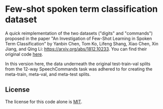 # Few-shot spoken term classification dataset

A quick reimplementation of the two datasets ("digits" and "commands") proposed in the paper "An Investigation of Few-Shot Learning in Spoken Term Classification" by Yanbin Chen, Tom Ko, Lifeng Shang, Xiao Chen, Xin Jiang, and Qing Li: https://arxiv.org/abs/1812.10233. You can find their original code [here](https://github.com/Codelegant92/STC-MAML-PyTorch).

In this version here, the data underneath the original test-train-val splits from the 12-way SpeechCommands task was adhered to for creating the meta-train, meta-val, and meta-test splits.

## License

The license for this code alone is [MIT](LICENSE).
